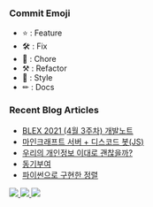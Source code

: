 ### Commit Emoji

- ⭐ : Feature
- 🛠 : Fix
- 👏 : Chore
- ⚒ : Refactor
- 🎨 : Style
- ✏ : Docs

### Recent Blog Articles

<!-- BLOG-POST-LIST:START -->
- [BLEX 2021 (4월 3주차) 개발노트](https://blex.me/@baealex/blex-2021-4%EC%9B%94-3%EC%A3%BC%EC%B0%A8-%EA%B0%9C%EB%B0%9C%EB%85%B8%ED%8A%B8)
- [마인크래프트 서버 + 디스코드 봇(JS)](https://blex.me/@baealex/%EB%A7%88%EC%9D%B8%ED%81%AC%EB%9E%98%ED%94%84%ED%8A%B8-%EC%84%9C%EB%B2%84%EB%A5%BC-%EC%9C%84%ED%95%9C-%EB%94%94%EC%8A%A4%EC%BD%94%EB%93%9C-%EB%B4%87)
- [우리의 개인정보 이대로 괜찮을까?](https://blex.me/@baealex/%EC%9A%B0%EB%A6%AC%EC%9D%98-%EA%B0%9C%EC%9D%B8%EC%A0%95%EB%B3%B4-%EC%9D%B4%EB%8C%80%EB%A1%9C-%EA%B4%9C%EC%B0%AE%EC%9D%84%EA%B9%8C)
- [동기부여](https://blex.me/@baealex/%EB%8F%99%EA%B8%B0%EB%B6%80%EC%97%AC)
- [파이썬으로 구현한 정렬](https://blex.me/@baealex/%ED%8C%8C%EC%9D%B4%EC%8D%AC%EC%9C%BC%EB%A1%9C-%EA%B5%AC%ED%98%84%ED%95%9C-%EC%A0%95%EB%A0%AC)
<!-- BLOG-POST-LIST:END -->

<p>
    <a href="https://baejino.com">
        <img src="http://img.shields.io/badge/BaeJino-474787?style=flat-square&logo=stellar">
    </a>
    <a href="https://blex.me/@baealex">
        <img src="http://img.shields.io/badge/BLOG-black?style=flat-square&logo=bloglovin">
    </a>
    <a href="https://www.youtube.com/channel/UCuupY_WlY6cPKEnpNNSVRpA">
        <img src="https://img.shields.io/badge/Youtube-ff0000?style=flat-square&logo=youtube">
    </a>
</p>
